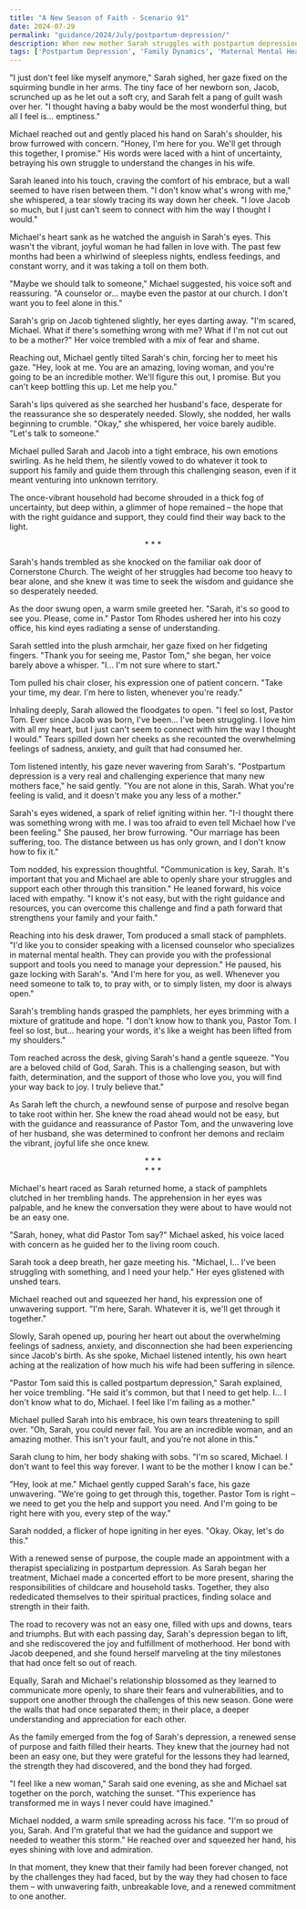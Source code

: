 ```yaml
---
title: "A New Season of Faith - Scenario 91"
date: 2024-07-29
permalink: "guidance/2024/July/postpartum-depression/"
description: When new mother Sarah struggles with postpartum depression, she and her husband Michael seek the wisdom of Pastor Tom Rhodes to help them navigate the emotional and spiritual challenges of this difficult transition and find a path forward that strengthens their family and their faith.
tags: ['Postpartum Depression', 'Family Dynamics', 'Maternal Mental Health', 'Spiritual Guidance', 'Marital Challenges']
---
```

"I just don't feel like myself anymore," Sarah sighed, her gaze fixed on the squirming bundle in her arms. The tiny face of her newborn son, Jacob, scrunched up as he let out a soft cry, and Sarah felt a pang of guilt wash over her. "I thought having a baby would be the most wonderful thing, but all I feel is... emptiness."

Michael reached out and gently placed his hand on Sarah's shoulder, his brow furrowed with concern. "Honey, I'm here for you. We'll get through this together, I promise." His words were laced with a hint of uncertainty, betraying his own struggle to understand the changes in his wife.

Sarah leaned into his touch, craving the comfort of his embrace, but a wall seemed to have risen between them. "I don't know what's wrong with me," she whispered, a tear slowly tracing its way down her cheek. "I love Jacob so much, but I just can't seem to connect with him the way I thought I would."

Michael's heart sank as he watched the anguish in Sarah's eyes. This wasn't the vibrant, joyful woman he had fallen in love with. The past few months had been a whirlwind of sleepless nights, endless feedings, and constant worry, and it was taking a toll on them both.

"Maybe we should talk to someone," Michael suggested, his voice soft and reassuring. "A counselor or... maybe even the pastor at our church. I don't want you to feel alone in this."

Sarah's grip on Jacob tightened slightly, her eyes darting away. "I'm scared, Michael. What if there's something wrong with me? What if I'm not cut out to be a mother?" Her voice trembled with a mix of fear and shame.

Reaching out, Michael gently tilted Sarah's chin, forcing her to meet his gaze. "Hey, look at me. You are an amazing, loving woman, and you're going to be an incredible mother. We'll figure this out, I promise. But you can't keep bottling this up. Let me help you."

Sarah's lips quivered as she searched her husband's face, desperate for the reassurance she so desperately needed. Slowly, she nodded, her walls beginning to crumble. "Okay," she whispered, her voice barely audible. "Let's talk to someone."

Michael pulled Sarah and Jacob into a tight embrace, his own emotions swirling. As he held them, he silently vowed to do whatever it took to support his family and guide them through this challenging season, even if it meant venturing into unknown territory.

The once-vibrant household had become shrouded in a thick fog of uncertainty, but deep within, a glimmer of hope remained – the hope that with the right guidance and support, they could find their way back to the light.

<center>* * *</center>

Sarah's hands trembled as she knocked on the familiar oak door of Cornerstone Church. The weight of her struggles had become too heavy to bear alone, and she knew it was time to seek the wisdom and guidance she so desperately needed.

As the door swung open, a warm smile greeted her. "Sarah, it's so good to see you. Please, come in." Pastor Tom Rhodes ushered her into his cozy office, his kind eyes radiating a sense of understanding.

Sarah settled into the plush armchair, her gaze fixed on her fidgeting fingers. "Thank you for seeing me, Pastor Tom," she began, her voice barely above a whisper. "I... I'm not sure where to start."

Tom pulled his chair closer, his expression one of patient concern. "Take your time, my dear. I'm here to listen, whenever you're ready."

Inhaling deeply, Sarah allowed the floodgates to open. "I feel so lost, Pastor Tom. Ever since Jacob was born, I've been... I've been struggling. I love him with all my heart, but I just can't seem to connect with him the way I thought I would." Tears spilled down her cheeks as she recounted the overwhelming feelings of sadness, anxiety, and guilt that had consumed her.

Tom listened intently, his gaze never wavering from Sarah's. "Postpartum depression is a very real and challenging experience that many new mothers face," he said gently. "You are not alone in this, Sarah. What you're feeling is valid, and it doesn't make you any less of a mother."

Sarah's eyes widened, a spark of relief igniting within her. "I-I thought there was something wrong with me. I was too afraid to even tell Michael how I've been feeling." She paused, her brow furrowing. "Our marriage has been suffering, too. The distance between us has only grown, and I don't know how to fix it."

Tom nodded, his expression thoughtful. "Communication is key, Sarah. It's important that you and Michael are able to openly share your struggles and support each other through this transition." He leaned forward, his voice laced with empathy. "I know it's not easy, but with the right guidance and resources, you can overcome this challenge and find a path forward that strengthens your family and your faith."

Reaching into his desk drawer, Tom produced a small stack of pamphlets. "I'd like you to consider speaking with a licensed counselor who specializes in maternal mental health. They can provide you with the professional support and tools you need to manage your depression." He paused, his gaze locking with Sarah's. "And I'm here for you, as well. Whenever you need someone to talk to, to pray with, or to simply listen, my door is always open."

Sarah's trembling hands grasped the pamphlets, her eyes brimming with a mixture of gratitude and hope. "I don't know how to thank you, Pastor Tom. I feel so lost, but... hearing your words, it's like a weight has been lifted from my shoulders."

Tom reached across the desk, giving Sarah's hand a gentle squeeze. "You are a beloved child of God, Sarah. This is a challenging season, but with faith, determination, and the support of those who love you, you will find your way back to joy. I truly believe that."

As Sarah left the church, a newfound sense of purpose and resolve began to take root within her. She knew the road ahead would not be easy, but with the guidance and reassurance of Pastor Tom, and the unwavering love of her husband, she was determined to confront her demons and reclaim the vibrant, joyful life she once knew.

<center>* * *</center>

<center>* * *</center>

Michael's heart raced as Sarah returned home, a stack of pamphlets clutched in her trembling hands. The apprehension in her eyes was palpable, and he knew the conversation they were about to have would not be an easy one.

"Sarah, honey, what did Pastor Tom say?" Michael asked, his voice laced with concern as he guided her to the living room couch.

Sarah took a deep breath, her gaze meeting his. "Michael, I... I've been struggling with something, and I need your help." Her eyes glistened with unshed tears.

Michael reached out and squeezed her hand, his expression one of unwavering support. "I'm here, Sarah. Whatever it is, we'll get through it together."

Slowly, Sarah opened up, pouring her heart out about the overwhelming feelings of sadness, anxiety, and disconnection she had been experiencing since Jacob's birth. As she spoke, Michael listened intently, his own heart aching at the realization of how much his wife had been suffering in silence.

"Pastor Tom said this is called postpartum depression," Sarah explained, her voice trembling. "He said it's common, but that I need to get help. I... I don't know what to do, Michael. I feel like I'm failing as a mother."

Michael pulled Sarah into his embrace, his own tears threatening to spill over. "Oh, Sarah, you could never fail. You are an incredible woman, and an amazing mother. This isn't your fault, and you're not alone in this."

Sarah clung to him, her body shaking with sobs. "I'm so scared, Michael. I don't want to feel this way forever. I want to be the mother I know I can be."

"Hey, look at me." Michael gently cupped Sarah's face, his gaze unwavering. "We're going to get through this, together. Pastor Tom is right – we need to get you the help and support you need. And I'm going to be right here with you, every step of the way."

Sarah nodded, a flicker of hope igniting in her eyes. "Okay. Okay, let's do this."

With a renewed sense of purpose, the couple made an appointment with a therapist specializing in postpartum depression. As Sarah began her treatment, Michael made a concerted effort to be more present, sharing the responsibilities of childcare and household tasks. Together, they also rededicated themselves to their spiritual practices, finding solace and strength in their faith.

The road to recovery was not an easy one, filled with ups and downs, tears and triumphs. But with each passing day, Sarah's depression began to lift, and she rediscovered the joy and fulfillment of motherhood. Her bond with Jacob deepened, and she found herself marveling at the tiny milestones that had once felt so out of reach.

Equally, Sarah and Michael's relationship blossomed as they learned to communicate more openly, to share their fears and vulnerabilities, and to support one another through the challenges of this new season. Gone were the walls that had once separated them; in their place, a deeper understanding and appreciation for each other.

As the family emerged from the fog of Sarah's depression, a renewed sense of purpose and faith filled their hearts. They knew that the journey had not been an easy one, but they were grateful for the lessons they had learned, the strength they had discovered, and the bond they had forged.

"I feel like a new woman," Sarah said one evening, as she and Michael sat together on the porch, watching the sunset. "This experience has transformed me in ways I never could have imagined."

Michael nodded, a warm smile spreading across his face. "I'm so proud of you, Sarah. And I'm grateful that we had the guidance and support we needed to weather this storm." He reached over and squeezed her hand, his eyes shining with love and admiration.

In that moment, they knew that their family had been forever changed, not by the challenges they had faced, but by the way they had chosen to face them – with unwavering faith, unbreakable love, and a renewed commitment to one another.


